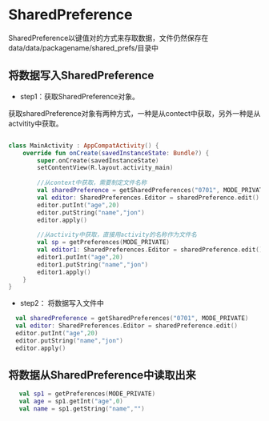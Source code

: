 
# SharedPreference

SharedPreference以键值对的方式来存取数据，文件仍然保存在data/data/packagename/shared_prefs/目录中

## 将数据写入SharedPreference
* step1：获取SharedPreference对象。

获取sharedPreference对象有两种方式，一种是从contect中获取，另外一种是从actvitity中获取。
```kotlin

class MainActivity : AppCompatActivity() {
    override fun onCreate(savedInstanceState: Bundle?) {
        super.onCreate(savedInstanceState)
        setContentView(R.layout.activity_main)
        
		//从context中获取，需要制定文件名称
        val sharedPreference = getSharedPreferences("0701", MODE_PRIVATE)
        val editor: SharedPreferences.Editor = sharedPreference.edit()
        editor.putInt("age",20)
        editor.putString("name","jon")
        editor.apply()
        
		//从activity中获取，直接用activity的名称作为文件名
        val sp = getPreferences(MODE_PRIVATE)
        val editor1: SharedPreferences.Editor = sharedPreference.edit()
        editor1.putInt("age",20)
        editor1.putString("name","jon")
        editor1.apply()
    }
}

```
* step2： 将数据写入文件中

```kotlin
  val sharedPreference = getSharedPreferences("0701", MODE_PRIVATE)
  val editor: SharedPreferences.Editor = sharedPreference.edit()
  editor.putInt("age",20)
  editor.putString("name","jon")
  editor.apply()
```

## 将数据从SharedPreference中读取出来
```kotlin
   val sp1 = getPreferences(MODE_PRIVATE)
   val age = sp1.getInt("age",0)
   val name = sp1.getString("name","")
```

